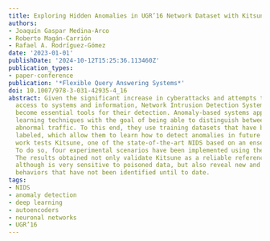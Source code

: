 ```yaml
---
title: Exploring Hidden Anomalies in UGR’16 Network Dataset with Kitsune
authors:
- Joaquín Gaspar Medina-Arco
- Roberto Magán-Carrión
- Rafael A. Rodríguez-Gómez
date: '2023-01-01'
publishDate: '2024-10-12T15:25:36.113460Z'
publication_types:
- paper-conference
publication: '*Flexible Query Answering Systems*'
doi: 10.1007/978-3-031-42935-4_16
abstract: Given the significant increase in cyberattacks and attempts to gain unauthorized
  access to systems and information, Network Intrusion Detection Systems (NIDS) have
  become essential tools for their detection. Anomaly-based systems apply machine
  learning techniques with the goal of being able to distinguish between normal and
  abnormal traffic. To this end, they use training datasets that have been previously
  labeled, which allow them to learn how to detect anomalies in future data. This
  work tests Kitsune, one of the state-of-the-art NIDS based on an ensemble of Autoencoders.
  To do so, four experimental scenarios have been implemented using the UGR’16 dataset.
  The results obtained not only validate Kitsune as a reliable reference anomaly detector
  although is very sensitive to poisoned data, but also reveal new and potential anomalous
  behaviors that have not been identified until to date.
tags:
- NIDS
- anomaly detection
- deep learning
- autoencoders
- neuronal networks
- UGR’16
---
```

